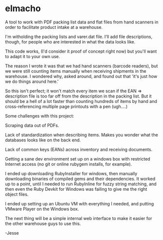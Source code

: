 # elmacho
A tool to work with PDF packing list data and flat files from hand scanners in order to facilitate product intake at a warehouse.

I'm witholding the packing lists and varer.dat file. I'll add file descriptions, though, 
for people who are interested in what the data looks like.

This code works, (I'd consider it proof of concept right now) but you'll want to adapt it to your own use.

The reason I wrote it was that we had hand scanners (barcode readers), but we were still counting items manually when
receiving shipments in the warehouse. I wondered why, asked around, and found out that 'it's just how we do things
around here.'

So this isn't perfect; it won't match every item we scan if the EAN => description file is too far off from the 
description in the packing list. But it should be a hell of a lot faster than counting hundreds of items by hand 
and cross-referencing multiple page printouts with a pen (ugh....)


Some challenges with this project:

Scraping data out of PDFs.

Lack of standardization when describing items. Makes you wonder what the databases looks like on the back end. 

Lack of common keys (EANs) across inventory and receiving documents.

Getting a sane dev environment set up on a windows box with restricted Internet access (no git or online rubygem
installs, for example). 

I ended up downloading RubyInstaller for windows, then manually downloading binaries of compiled gems and
their dependencies. It worked up to a point, until I needed to run RubyInline for fuzzy string matching, and then
even the Ruby Devkit for Windows was failing to give me the right object files. 

I ended up setting up an Ubuntu VM with everything I needed, and putting VMware Player on the Windows box. 

The next thing will be a simple internal web interface to make it easier for the other warehouse guys to use
this.

-Jesse
